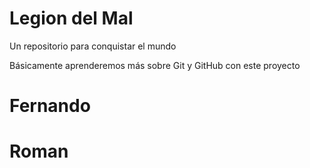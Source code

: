 # Legion del Mal

Un repositorio para conquistar el mundo

Básicamente aprenderemos más sobre Git y GitHub con este proyecto

# Fernando

# Roman
